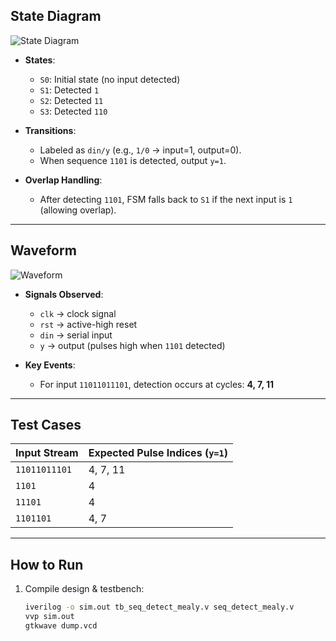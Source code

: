 ## State Diagram
![State Diagram](figures/1st_state_Diagram.jpeg)  

- **States**:  
  - `S0`: Initial state (no input detected)  
  - `S1`: Detected `1`  
  - `S2`: Detected `11`  
  - `S3`: Detected `110`  

- **Transitions**:  
  - Labeled as `din/y` (e.g., `1/0` → input=1, output=0).  
  - When sequence `1101` is detected, output `y=1`.  

- **Overlap Handling**:  
  - After detecting `1101`, FSM falls back to `S1` if the next input is `1` (allowing overlap).  

---

## Waveform
![Waveform](figures/sequence_waveform.png)  

- **Signals Observed**:  
  - `clk` → clock signal  
  - `rst` → active-high reset  
  - `din` → serial input  
  - `y` → output (pulses high when `1101` detected)  

- **Key Events**:  
  - For input `11011011101`, detection occurs at cycles: **4, 7, 11**  

---

## Test Cases
| Input Stream  | Expected Pulse Indices (`y=1`) |
|---------------|--------------------------------|
| `11011011101` | 4, 7, 11                       |
| `1101`        | 4                              |
| `11101`       | 4                              |
| `1101101`     | 4, 7                           |

---

## How to Run

1. Compile design & testbench:  
   ```bash
   iverilog -o sim.out tb_seq_detect_mealy.v seq_detect_mealy.v
   vvp sim.out
   gtkwave dump.vcd
